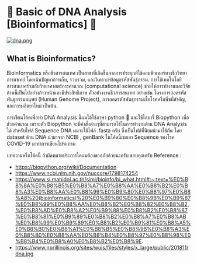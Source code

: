 # 🧬 Basic of DNA Analysis [Bioinformatics] 🧬

[![dna.png](https://i.postimg.cc/5t5jGSnM/dna.png)](https://postimg.cc/kV4nR80j)

## What is Bioinformatics?
Bioinformatics หรือชีวสารสนเทศ เป็นสาขาที่เกิดขึ้นจากการประยุกต์ใช้คอมพิวเตอร์ทางชีววิทยาการแพทย์ โดยเน้นปัญหาการเก็บ, รวบรวม, และวิเคราะห์ข้อมูลรหัสพันธุ์กรรม. การใช้เทคโนโลยีสารสนเทศร่วมกับวิทยาศาสตร์การคำนวณ (computational science) ช่วยให้การทำงานและวิจัยด้านนี้เป็นไปอย่างก้าวหน้าและมีประสิทธิภาพ ตัวอย่างงานชีวสารสนเทศ อย่างเช่น โครงการถอดรหัสพันธุกรรมมนุษย์ (Human Genome Project), การถอดรหัสพันธุกรรมเชื้อโรคหรือพืชที่สำคัญ, และการผลิตยาใหม่ เป็นต้น.

การเขียนโค้ดเพื่อทำ DNA Analysis นี้ผมได้ใช้ภาษา python 🐍 และใช้ไลบารี่ Biopython เพื่อช่วยคำนวณ เพราะตัว Biopython จะมีคำสั่งต่างๆที่สามารถใช้ในการทำงานด้าน DNA Analysis ได้ 
สำหรับไฟล์ Sequence DNA ผมจะใช้ไฟล์ .fasta ครับ ซึ่งเป็นไฟล์ที่นิยมนำมาใช้กัน
โดย dataset ด้าน DNA นำมาจาก NCBI , genBank ในโค้ดนี้ผมเอา Sequence ของโรค COVID-19 มาทำการเขียนโปรแกรม

บทความหรือโค้ดนี้ ถ้าผิดพลาดประการใดผมต้องขออภัยด้วยนะครับ ขอบคุณครับ 
Reference : 
- https://biopython.org/wiki/Documentation
- https://www.ncbi.nlm.nih.gov/nuccore/1798174254
- https://www.si.mahidol.ac.th/simi/bioinfo/bi_what.html#:~:text=%E0%B8%8A%E0%B8%B5%E0%B8%A7%E0%B8%AA%E0%B8%B2%E0%B8%A3%E0%B8%AA%E0%B8%99%E0%B9%80%E0%B8%97%E0%B8%A8%20(bioinformatics)%20%E0%B9%80%E0%B8%9B%E0%B9%87%E0%B8%99%E0%B8%AA%E0%B8%B2%E0%B8%82%E0%B8%B2,%E0%B8%AD%E0%B8%A2%E0%B9%88%E0%B8%B2%E0%B8%87%E0%B8%81%E0%B9%89%E0%B8%B2%E0%B8%A7%E0%B8%AB%E0%B8%99%E0%B9%89%E0%B8%B2%E0%B9%81%E0%B8%A5%E0%B8%B0%E0%B8%A1%E0%B8%B5%E0%B8%9B%E0%B8%A3%E0%B8%B0%E0%B8%AA%E0%B8%B4%E0%B8%97%E0%B8%98%E0%B8%B4%E0%B8%A0%E0%B8%B2%E0%B8%9E.
- https://www.nprillinois.org/sites/wuis/files/styles/x_large/public/201811/dna.jpg
